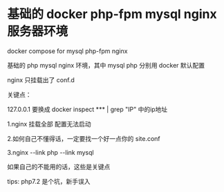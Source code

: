 # 基础的 docker php-fpm mysql nginx 服务器环境
docker compose for mysql php-fpm nginx

基础的 php mysql nginx 环境，其中
mysql php 分别用 docker 默认配置

nginx 只挂载出了 conf.d

关键点：

127.0.0.1 要换成 docker inspect *** | grep "IP" 中的ip地址

1.nginx 挂载全部 配置无法启动

2.如何自己不懂得话，一定要找一个好一点你的 site.conf

3.nginx --link php --link mysql

如果自己的不能用的话，这些是关键点

tips: php7.2 是个坑，新手误入
